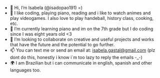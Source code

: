 - 👋 Hi, I’m Isabela (@isadopao191) =)
- 👀 I like coding, playing piano, reading and i like to watch animes and play videogames. I also love to play handeball, history class, cooking, etc.
- 🌱 I’m currently learning piano and im on the 7th grade but I do coding since I was eight years old <3
- 💞️ I’m looking to collaborate on creative and useful projects and works that have the future and the potential to go further.
- 📫 You can text me or send an email at: isabela.gastal@gmail.com (plz dont do this, honestly i know i´m too lazy to reply the emails -_-)
- 🌍 I am Brazilian but i can communicate in english, spanish and other languages too.
<!---
isadopao191/isadopao191 is a ✨ special ✨ repository because its `README.md` (this file) appears on your GitHub profile.
You can click the Preview link to take a look at your changes.
--->
